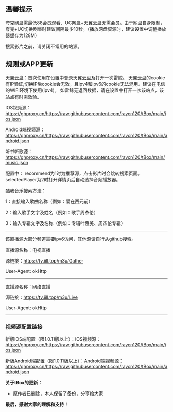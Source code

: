 ## 温馨提示
夸克网盘需最低88会员观看、UC网盘+天翼云盘无需会员。由于网盘自身限制，夸克+UC切换剧集时建议间隔最少10秒。（播放网盘资源时，建议设置中调整播放器缓存为128M）

搜索影片之前，请关闭不常用的站源。

## 规则或APP更新
天翼云盘：首次使用在设置中登录天翼云盘及打开一次雷鲸。
天翼云盘的cookie有IP验证,切换IP后cookie会无效，且ipv4和ipv6的cookie无法混用。建议在电信的WIFI环境下使用(ipv4)。
如雷鲸无返回数据，请在设置中打开一次该站点，该站点有时需效验。

IOS视频源： https://ghproxy.cn/https://raw.githubusercontent.com/raycn120/tBox/main/ios.json

Android端视频源： https://ghproxy.cn/https://raw.githubusercontent.com/raycn120/tBox/main/android.json

听书听歌源： https://ghproxy.cn/https://raw.githubusercontent.com/raycn120/tBox/main/music.json


配置中：
 recommend为1时为推荐源，点击影片时会跳转搜索页面。
 selectedPlayer为2时打开详情页后自动选择音频播放器。
 
 酷我音乐搜索方法：
 
 1：直接输入歌曲名称（例如：爱在西元前）
 
 2：输入歌手文字及姓名（例如：歌手周杰伦）
 
 3：输入专辑文字及名称（例如：专辑叶惠美、周杰伦专辑）

------------------------------------------------------
该直播源大部分频道需要ipv6访问，其他源请自行从github搜索。

直播源名称：电视直播

源链接：https://tv.iill.top/m3u/Gather

User-Agent: okHttp

---------------------------------------------------
直播源名称：网络直播

源链接：https://tv.iill.top/m3u/Live

User-Agent: okHttp

------------------------------------------------
### 视频源配置链接
新版IOS端配置（限1.0.11版以上）：IOS视频源： https://ghproxy.cn/https://raw.githubusercontent.com/raycn120/tBox/main/ios.json

新版Android端配置（限1.0.11版以上）：Android端视频源： https://ghproxy.cn/https://raw.githubusercontent.com/raycn120/tBox/main/android.json

**关于tBox的更新：**

* 原作者已删除，本人保留了备份，分享给大家

**最后，感谢大家的理解和支持！** 
